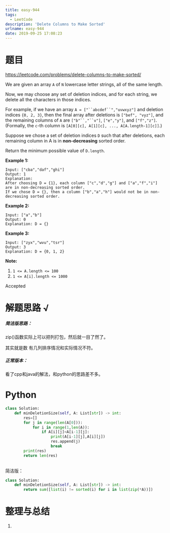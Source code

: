 ```yaml
---
title: easy-944
tags:
  - LeetCode
description: 'Delete Columns to Make Sorted'
urlname: easy-944
date: 2019-09-25 17:08:23
---
```


# 题目

https://leetcode.com/problems/delete-columns-to-make-sorted/

We are given an array `A` of `N` lowercase letter strings, all of the same length.

Now, we may choose any set of deletion indices, and for each string, we delete all the characters in those indices.

For example, if we have an array `A = ["``abcdef``","uvwxyz"]` and deletion indices `{0, 2, 3}`, then the final array after deletions is `["bef", "vyz"]`, and the remaining columns of `A` are `["b"``,"``v"]`, `["e","y"]`, and `["f","z"]`.  (Formally, the `c`-th column is `[A[0][c], A[1][c], ..., A[A.length-1][c]]`.)

Suppose we chose a set of deletion indices `D` such that after deletions, each remaining column in A is in **non-decreasing** sorted order.

Return the minimum possible value of `D.length`.

 

**Example 1:**

```
Input: ["cba","daf","ghi"]
Output: 1
Explanation: 
After choosing D = {1}, each column ["c","d","g"] and ["a","f","i"] are in non-decreasing sorted order.
If we chose D = {}, then a column ["b","a","h"] would not be in non-decreasing sorted order.
```

**Example 2:**

```
Input: ["a","b"]
Output: 0
Explanation: D = {}
```

**Example 3:**

```
Input: ["zyx","wvu","tsr"]
Output: 3
Explanation: D = {0, 1, 2}
```

 

**Note:**

1. `1 <= A.length <= 100`
2. `1 <= A[i].length <= 1000`

Accepted

# 解题思路 √

##### 简洁版思路：

zip()函数实际上可以把列打包，然后就一目了然了。

其实就是数 有几列排序情况和实际情况不符。

##### 正常版本：

看了cpp和java的解法，和python的思路差不多。

# Python

```python
class Solution:
    def minDeletionSize(self, A: List[str]) -> int:
        res=[]
        for j in range(len(A[0])):
            for i in range(1,len(A)):
                if A[i][j]<A[i-1][j]:
                    print(A[i-1][j],A[i][j])
                    res.append(j)
                    break
        print(res)
        return len(res)
                
```

简洁版：

```python
class Solution:
    def minDeletionSize(self, A: List[str]) -> int:
    	return sum([list(i) != sorted(i) for i in list(zip(*A))])
```



# 整理与总结

1. 

